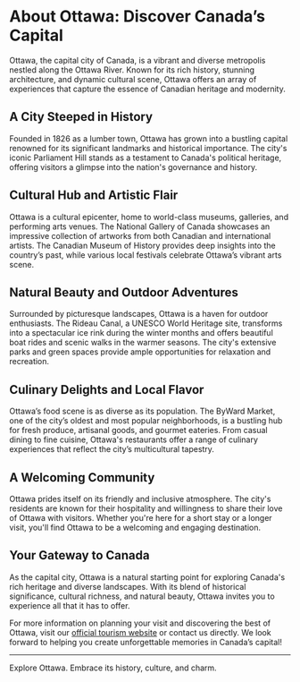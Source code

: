 # About Ottawa: Discover Canada’s Capital

Ottawa, the capital city of Canada, is a vibrant and diverse metropolis nestled along the Ottawa River. Known for its rich history, stunning architecture, and dynamic cultural scene, Ottawa offers an array of experiences that capture the essence of Canadian heritage and modernity.

## A City Steeped in History

Founded in 1826 as a lumber town, Ottawa has grown into a bustling capital renowned for its significant landmarks and historical importance. The city's iconic Parliament Hill stands as a testament to Canada's political heritage, offering visitors a glimpse into the nation's governance and history.

## Cultural Hub and Artistic Flair

Ottawa is a cultural epicenter, home to world-class museums, galleries, and performing arts venues. The National Gallery of Canada showcases an impressive collection of artworks from both Canadian and international artists. The Canadian Museum of History provides deep insights into the country’s past, while various local festivals celebrate Ottawa’s vibrant arts scene.

## Natural Beauty and Outdoor Adventures

Surrounded by picturesque landscapes, Ottawa is a haven for outdoor enthusiasts. The Rideau Canal, a UNESCO World Heritage site, transforms into a spectacular ice rink during the winter months and offers beautiful boat rides and scenic walks in the warmer seasons. The city's extensive parks and green spaces provide ample opportunities for relaxation and recreation.

## Culinary Delights and Local Flavor

Ottawa’s food scene is as diverse as its population. The ByWard Market, one of the city’s oldest and most popular neighborhoods, is a bustling hub for fresh produce, artisanal goods, and gourmet eateries. From casual dining to fine cuisine, Ottawa's restaurants offer a range of culinary experiences that reflect the city’s multicultural tapestry.

## A Welcoming Community

Ottawa prides itself on its friendly and inclusive atmosphere. The city's residents are known for their hospitality and willingness to share their love of Ottawa with visitors. Whether you're here for a short stay or a longer visit, you'll find Ottawa to be a welcoming and engaging destination.

## Your Gateway to Canada

As the capital city, Ottawa is a natural starting point for exploring Canada's rich heritage and diverse landscapes. With its blend of historical significance, cultural richness, and natural beauty, Ottawa invites you to experience all that it has to offer.

For more information on planning your visit and discovering the best of Ottawa, visit our [official tourism website](https://example.com) or contact us directly. We look forward to helping you create unforgettable memories in Canada’s capital!

---

Explore Ottawa. Embrace its history, culture, and charm.
